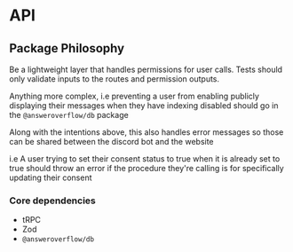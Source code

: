 # API

## Package Philosophy

Be a lightweight layer that handles permissions for user calls. Tests should only validate inputs to the routes and permission outputs.

Anything more complex, i.e preventing a user from enabling publicly displaying their messages when they have indexing disabled should go in the `@answeroverflow/db` package

Along with the intentions above, this also handles error messages so those can be shared between the discord bot and the website

i.e A user trying to set their consent status to true when it is already set to true should throw an error if the procedure they're calling is for specifically updating their consent

### Core dependencies

- tRPC
- Zod
- `@answeroverflow/db`
